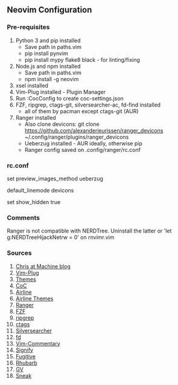 ## Neovim Configuration


### Pre-requisites
1. Python 3 and pip installed
      * Save path in paths.vim
      * pip install pynvim
      * pip install mypy flake8 black - for linting/fixing
2. Node.js and npm installed
      * Save path in paths.vim
      * npm install -g neovim
3. xsel installed
4. Vim-Plug installed - Plugin Manager
5. Run :CocConfig to create coc-settings.json
6. FZF, ripgrep, ctags-git, silversearcher-ac, fd-find installed
      * all of them by pacman except ctags-git (AUR)
7. Ranger installed
      * Also clone devicons: git clone https://github.com/alexanderjeurissen/ranger_devicons ~/.config/ranger/plugins/ranger_devicons
      * Ueberzug installed - AUR ideally, otherwise pip
      * Ranger config saved on .config/ranger/rc.conf


### rc.conf
set preview_images_method ueberzug

default_linemode devicons

set show_hidden true


### Comments
Ranger is not compatible with NERDTree. Uninstall the latter or 'let g:NERDTreeHijackNetrw = 0' on rnvimr.vim

### Sources
1. [Chris at Machine blog](https://www.chrisatmachine.com/)
2. [Vim-Plug](https://github.com/junegunn/vim-plug)
3. [Themes](https://github.com/vim-airline/vim-airline/)
4. [CoC](https://github.com/neoclide/coc.nvim')
5. [Airline](https://github.com/vim-airline/vim-airline)
6. [Airline Themes](https://github.com/vim-airline/vim-airline-themes)
7. [Ranger](https://github.com/ranger/ranger)
8. [FZF](https://github.com/junegunn/fzf)
9. [ripgrep](https://github.com/BurntSushi/ripgrep)
10. [ctags](https://github.com/universal-ctags/ctags)
11. [Silversearcher](https://github.com/ggreer/the_silver_searcher)
12. [fd](https://github.com/sharkdp/fd)
13. [Vim-Commentary](https://github.com/tpope/vim-commentary)
14. [Signify](https://github.com/mhinz/vim-signify)
15. [Fugitive](https://github.com/tpope/vim-fugitive)
16. [Rhubarb](https://github.com/tpope/vim-rhubarb)
17. [GV](https://github.com/junegunn/gv.vim)
18. [Sneak](https://github.com/justinmk/vim-sneak)
